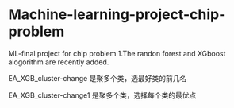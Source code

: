 # Machine-learning-project-chip-problem
ML-final project for chip problem
1.The randon forest and XGboost alogorithm are recently added.

EA_XGB_cluster-change 是聚多个类，选最好类的前几名

EA_XGB_cluster-change1 是聚多个类，选择每个类的最优点 
